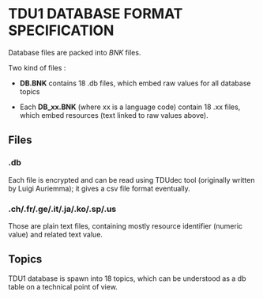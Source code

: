 TDU1 DATABASE FORMAT SPECIFICATION
==================================

Database files are packed into *BNK* files.

Two kind of files :

- **DB.BNK** contains 18 .db files, which embed raw values for all database topics

- Each **DB_xx.BNK** (where xx is a language code) contain 18 .xx files, which embed resources (text linked to raw values above).

## Files

### .db
Each file is encrypted and can be read using TDUdec tool (originally written by Luigi Auriemma); it gives a csv file format eventually.

### .ch/.fr/.ge/.it/.ja/.ko/.sp/.us
Those are plain text files, containing mostly resource identifier (numeric value) and related text value.

## Topics
TDU1 database is spawn into 18 topics, which can be understood as a db table on a technical point of view.